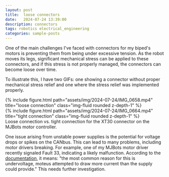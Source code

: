 ```yaml
---
layout: post
title:  loose connectors
date:   2024-07-24 13:39:00
description: connectors
tags: robotics electrical_engineering
categories: sample-posts
---
```



One of the main challenges I've faced with connectors for my biped's motors is preventing them from being under excessive tension.
As the robot moves its legs, significant mechanical stress can be applied to these connectors, and if this stress is not properly managed, the connectors can become loose over time.

To illustrate this, I have two GIFs: one showing a connector without proper mechanical stress relief and one where the stress relief was implemented properly. 

<div class="row justify-content-sm-center">
    <div class="col-sm-3 mt-3 mt-md-0">
        {% include figure.html path="assets/img/2024-07-24/IMG_0658.mp4" title="loose connection" class="img-fluid rounded z-depth-1" %}
    </div>
    <div class="col-sm-3 mt-3 mt-md-0">
        {% include figure.html path="assets/img/2024-07-24/IMG_0664.mp4" title="tight connection" class="img-fluid rounded z-depth-1" %}
    </div>
</div>
<div class="caption">
Loose connection vs. tight connection for the XT30 connector on the MJBots motor controller.
</div>

One issue arising from unstable power supplies is the potential for voltage drops or spikes on the CANbus.
This can lead to many problems, including motor drivers breaking.
For example, one of my MJBots motor driver recently signaled Fault 33, indicating a likely malfunction.
According to the [documentation](https://github.com/mjbots/moteus/blob/main/docs/reference.md), it means: "the most common reason for this is undervoltage, moteus attempted to draw more current than the supply could provide."
This needs further investigation.




